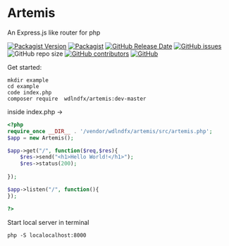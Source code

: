 # Artemis
An Express.js like router for php



[![Packagist Version](https://img.shields.io/packagist/v/crowdin/crowdin-api-client?cacheSeconds=3600)](https://packagist.org/packages/crowdin/crowdin-api-client)
[![Packagist](https://img.shields.io/packagist/dt/crowdin/crowdin-api-client?cacheSeconds=3600)](https://packagist.org/packages/crowdin/crowdin-api-client)
[![GitHub Release Date](https://img.shields.io/github/release-date/crowdin/crowdin-api-client-php?cacheSeconds=3600)](https://github.com/crowdin/crowdin-api-client-php/releases)
[![GitHub issues](https://img.shields.io/github/issues/leonn00albert/Artemis?cacheSeconds=3600)](https://github.com/leonn00albert/Artemis/issues)
![GitHub repo size](https://img.shields.io/github/repo-size/leonn00albert/Artemis)
[![GitHub contributors](https://img.shields.io/github/contributors/crowdin/crowdin-api-client-php?cacheSeconds=3600)](https://github.com/crowdin/crowdin-api-client-php/graphs/contributors)
[![GitHub](https://img.shields.io/github/license/crowdin/crowdin-api-client-php?cacheSeconds=3600)](https://github.com/crowdin/crowdin-api-client-php/blob/master/LICENSE)



Get started:

```shell
mkdir example
cd example
code index.php
composer require  wdlndfx/artemis:dev-master
```

inside index.php ->

```php
<?php
require_once __DIR__ . '/vendor/wdlndfx/artemis/src/artemis.php';
$app = new Artemis();

$app->get("/", function($req,$res){
    $res->send("<h1>Hello World!</h1>");
    $res->status(200);
      
});

$app->listen("/", function(){
});

?>
```
Start local server in terminal

```shell
php -S localocalhost:8000
```
